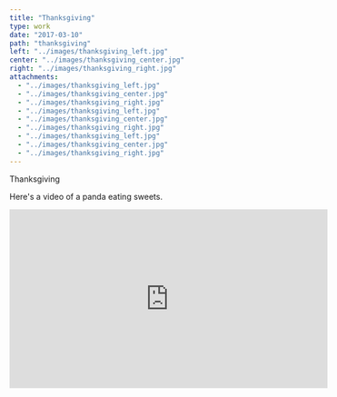 ```yaml
---
title: "Thanksgiving"
type: work
date: "2017-03-10"
path: "thanksgiving"
left: "../images/thanksgiving_left.jpg"
center: "../images/thanksgiving_center.jpg"
right: "../images/thanksgiving_right.jpg"
attachments: 
  - "../images/thanksgiving_left.jpg"
  - "../images/thanksgiving_center.jpg"
  - "../images/thanksgiving_right.jpg"
  - "../images/thanksgiving_left.jpg"
  - "../images/thanksgiving_center.jpg"
  - "../images/thanksgiving_right.jpg"
  - "../images/thanksgiving_left.jpg"
  - "../images/thanksgiving_center.jpg"
  - "../images/thanksgiving_right.jpg"
---
```


Thanksgiving

Here's a video of a panda eating sweets.

<iframe width="560" height="315" src="https://www.youtube.com/embed/4n0xNbfJLR8" frameborder="0" allowfullscreen></iframe>